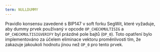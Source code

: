```yaml
---
term: NULLDUMMY
---
```


Pravidlo konsensu zavedené s BIP147 v soft forku SegWit, které vyžaduje, aby dummy prvek používaný v opcode `OP_CHECKMULTISIG` a `OP_CHECKMULTISIGVERIFY` byl prázdné pole bajtů (`OP_0`). Toto opatření bylo implementováno za účelem eliminace vektoru proměnlivosti tím, že zakazuje jakoukoli hodnotu jinou než `OP_0` pro tento prvek.